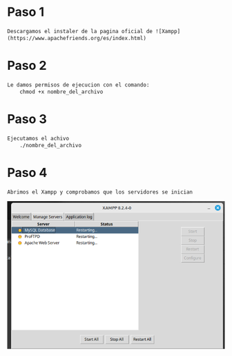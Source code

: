 # Paso 1
    Descargamos el instaler de la pagina oficial de ![Xampp](https://www.apachefriends.org/es/index.html)

# Paso 2
    Le damos permisos de ejecucion con el comando: 
        chmod +x nombre_del_archivo

# Paso 3
    Ejecutamos el achivo
        ./nombre_del_archivo

# Paso 4
    Abrimos el Xampp y comprobamos que los servidores se inician
![](informes/T3/img/1.png)